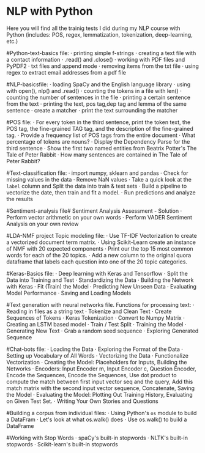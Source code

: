 # NLP with Python
Here you will find all the trainig tests I did during my NLP course with Python (includes: POS, regex, lemmatization, tokenization, deep-learning, etc.)


#Python-text-basics file: 
    · printing simple f-strings
    · creating a text file with a contact information
    · .read() and .close()
    · working with PDF files and PyPDF2
    · txt files and append mode
    · removing items from the txt file
    · using regex to extract email addresses from a pdf file


#NLP-basicsfile:
    · loading SpaCy and the English language library
    · using with open(), nlp() and .read()
    · counting the tokens in a file with len()
    · counting the number of sentences in the file
    · printing a certain sentence from the text
    · printing the text, pos tag,dep tag and lemma of the same sentence
    · create a matcher
    · print the text surrounding the matcher
    
#POS file:
    · For every token in the third sentence, print the token text, the POS tag, the fine-grained TAG tag, and the description of the fine-grained tag.
    · Provide a frequency list of POS tags from the entire document
    · What percentage of tokens are nouns?
    · Display the Dependency Parse for the third sentence
    · Show the first two named entities from Beatrix Potter's The Tale of Peter Rabbit
    · How many sentences are contained in The Tale of Peter Rabbit?


#Text-classification file:
    · import numpy, sklearn and pandas
    · Check for missing values in the data
    · Remove NaN values
    · Take a quick look at the `label` column and Split the data into train & test sets
    · Build a pipeline to vectorize the date, then train and fit a model.
    · Run predictions and analyze the results

#Sentiment-analysis file# Sentiment Analysis Assessment - Solution
    · Perform vector arithmetic on your own words
    · Perform VADER Sentiment Analysis on your own review

#LDA-NMF project Topic modeling file:
    · Use TF-IDF Vectorization to create a vectorized document term matrix.
    · Using Scikit-Learn create an instance of NMF with 20 expected components
    · Print our the top 15 most common words for each of the 20 topics.
    · Add a new column to the original quora dataframe that labels each question into one of the 20 topic categories.

#Keras-Basics file:
    · Deep learning with Keras and Tensorflow
    · Split the Data into Training and Test
    · Standardizing the Data
    · Building the Network with Keras
    · Fit (Train) the Model
    · Predicting New Unseen Data
    · Evaluating Model Performance
    · Saving and Loading Models

#Text generation with neural networks file. Functions for processing text:
    · Reading in files as a string text
    · Tokenize and Clean Text
    · Create Sequences of Tokens
    · Keras Tokenization
    · Convert to Numpy Matrix
    · Creating an LSTM based model
    · Train / Test Split
    · Training the Model
    · Generating New Text
    · Grab a random seed sequence
    · Exploring Generated Sequence

#Chat-bots file:
    · Loading the Data
    · Exploring the Format of the Data
    · Setting up Vocabulary of All Words
    · Vectorizing the Data
    · Functionalize Vectorization
    · Creating the Model: Placeholders for Inputs, Building the Networks
    · Encoders: Input Encoder m, Input Encoder c, Question Encoder, Encode the Sequences, Encode the Sequences, Use dot product to compute the match between first input vector seq and the query, Add this match matrix with the second input vector sequence, Concatenate, Saving the Model
    · Evaluating the Model: Plotting Out Training History, Evaluating on Given Test Set.
    · Writing Your Own Stories and Questions

#Building a corpus from individual files:
    · Using Python's `os` module to build a DataFram
    · Let's look at what os.walk() does
    · Use os.walk() to build a DataFrame

#Working with Stop Words
    · spaCy's built-in stopwords
    · NLTK's built-in stopwords
    · Scikit-learn's built-in stopwords


    
